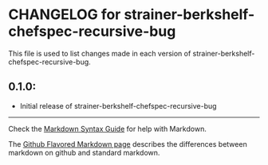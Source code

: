 # CHANGELOG for strainer-berkshelf-chefspec-recursive-bug

This file is used to list changes made in each version of strainer-berkshelf-chefspec-recursive-bug.

## 0.1.0:

* Initial release of strainer-berkshelf-chefspec-recursive-bug

- - -
Check the [Markdown Syntax Guide](http://daringfireball.net/projects/markdown/syntax) for help with Markdown.

The [Github Flavored Markdown page](http://github.github.com/github-flavored-markdown/) describes the differences between markdown on github and standard markdown.
